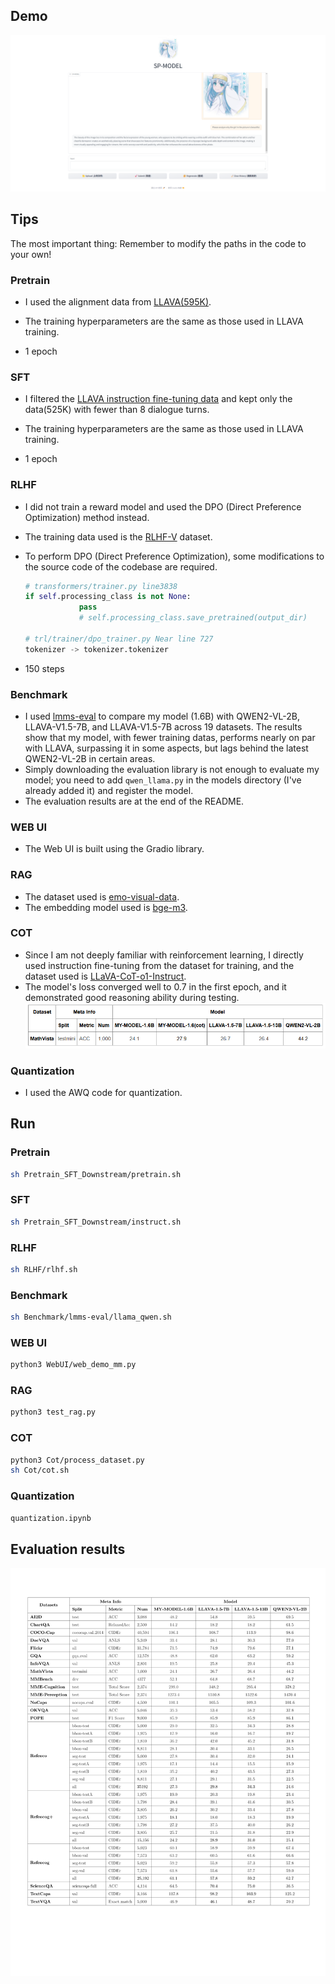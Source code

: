 ## Demo

![webui](Figs/web.png)

## Tips

The most important thing: Remember to modify the paths in the code to your own!

### Pretrain

- I used the alignment data from [LLAVA(595K)](https://huggingface.co/datasets/liuhaotian/LLaVA-Instruct-150K).

- The training hyperparameters are the same as those used in LLAVA training.

- 1 epoch

### SFT

- I filtered the [LLAVA instruction fine-tuning data](https://huggingface.co/datasets/liuhaotian/LLaVA-Instruct-150K) and kept only the data(525K) with fewer than 8 dialogue turns.
  
- The training hyperparameters are the same as those used in LLAVA training.
  
- 1 epoch

### RLHF

- I did not train a reward model and used the DPO (Direct Preference Optimization) method instead.

- The training data used is the [RLHF-V](https://huggingface.co/datasets/openbmb/RLHF-V-Dataset) dataset.

- To perform DPO (Direct Preference Optimization), some modifications to the source code of the codebase are required.

  ```python
  # transformers/trainer.py line3838        
  if self.processing_class is not None:
              pass
              # self.processing_class.save_pretrained(output_dir)
          
  # trl/trainer/dpo_trainer.py Near line 727
  tokenizer -> tokenizer.tokenizer
  
  ```

- 150 steps

### Benchmark

- I used [lmms-eval](https://github.com/EvolvingLMMs-Lab/lmms-eval) to compare my model (1.6B) with QWEN2-VL-2B, LLAVA-V1.5-7B, and LLAVA-V1.5-7B across 19 datasets. The results show that my model, with fewer training datas, performs nearly on par with LLAVA, surpassing it in some aspects, but lags behind the latest QWEN2-VL-2B in certain areas.
- Simply downloading the evaluation library is not enough to evaluate my model; you need to add `qwen_llama.py` in the models directory (I've already added it) and register the model.
- The evaluation results are at the end of the README.
### WEB UI

- The Web UI is built using the Gradio library.

### RAG

- The dataset used is [emo-visual-data](https://github.com/LLM-Red-Team/emo-visual-data/tree/master?tab=readme-ov-file).
- The embedding model used is [bge-m3](https://huggingface.co/BAAI/bge-m3).

### COT

- Since I am not deeply familiar with reinforcement learning, I directly used instruction fine-tuning from the dataset for training, and the dataset used is [LLaVA-CoT-o1-Instruct](https://huggingface.co/datasets/5CD-AI/LLaVA-CoT-o1-Instruct).
- The model's loss converged well to 0.7 in the first epoch, and it demonstrated good reasoning ability during testing.
![cot](Figs/cot.png)
 
### Quantization

- I used the AWQ code for quantization.

## Run

### Pretrain

```sh
sh Pretrain_SFT_Downstream/pretrain.sh
```

### SFT

```sh
sh Pretrain_SFT_Downstream/instruct.sh
```

### RLHF

```sh
sh RLHF/rlhf.sh
```

### Benchmark

```sh
sh Benchmark/lmms-eval/llama_qwen.sh
```

### WEB UI

```sh
python3 WebUI/web_demo_mm.py
```

### RAG

```sh
python3 test_rag.py
```

### COT

```sh
python3 Cot/process_dataset.py
sh Cot/cot.sh
```

### Quantization

```sh
quantization.ipynb
```

## Evaluation results
![benchmark](Figs/benchmark.png)
